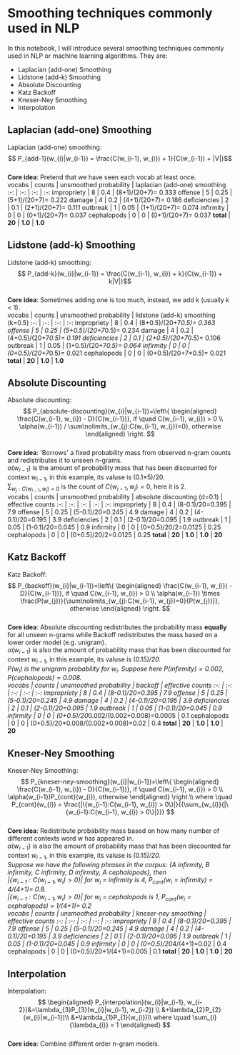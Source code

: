 # Smoothing techniques commonly used in NLP  
In this notebook, I will introduce several smoothing techniques commonly used in NLP or machine learning algorithms. They are:
- Laplacian (add-one) Smoothing
- Lidstone (add-k) Smoothing
- Absolute Discounting
- Katz Backoff
- Kneser-Ney Smoothing
- Interpolation

## Laplacian (add-one) Smoothing
Laplacian (add-one) smoothing:   
$$ P_{add-1}(w_{i}|w_{i-1}) = \frac{C(w_{i-1}, w_{i}) + 1}{C(w_{i-1}) + |V|}$$  
**Core idea**: Pretend that we have seen each vocab at least once.  
vocabs | counts | unsmoothed probability | laplacian (add-one) smoothing
:-: | :-: | :-: | :-: 
impropriety | 8 | 0.4 | (8+1)/(20+7)= 0.333
offense | 5 | 0.25 | (5+1)/(20+7)= 0.222
damage | 4 | 0.2 | (4+1)/(20+7)= 0.186
deficiencies | 2 | 0.1 | (2+1)/(20+7)= 0.111
outbreak | 1 | 0.05 | (1+1)/(20+7)= 0.074
infirmity | 0 | 0 | (0+1)/(20+7)= 0.037
cephalopods | 0 | 0 | (0+1)/(20+7)= 0.037
**total** | **20** | **1.0** | **1.0**  

## Lidstone (add-k) Smoothing  
Lidstone (add-k) smoothing:   
$$ P_{add-k}(w_{i}|w_{i-1}) = \frac{C(w_{i-1}, w_{i}) + k}{C(w_{i-1}) + k|V|}$$  
**Core idea**: Sometimes adding one is too much, instead, we add k (usually k < 1).  
vocabs | counts | unsmoothed probability | lidstone (add-k) smoothing (k=0.5)
:-: | :-: | :-: | :-: 
impropriety | 8 | 0.4 | (8+0.5)/(20+7*0.5)= 0.363
offense | 5 | 0.25 | (5+0.5)/(20+7*0.5)= 0.234
damage | 4 | 0.2 | (4+0.5)/(20+7*0.5)= 0.191
deficiencies | 2 | 0.1 | (2+0.5)/(20+7*0.5)= 0.106
outbreak | 1 | 0.05 | (1+0.5)/(20+7*0.5)= 0.064
infirmity | 0 | 0 | (0+0.5)/(20+7*0.5)= 0.021
cephalopods | 0 | 0 | (0+0.5)/(20+7*0.5)= 0.021
**total** | **20** | **1.0** | **1.0**  

## Absolute Discounting  
Absolute discounting:  
$$ P_{absolute-discounting}(w_{i}|w_{i-1})=\left\{
\begin{aligned}
\frac{C(w_{i-1}, w_{i}) - D}{C(w_{i-1})}, if \quad C(w_{i-1}, w_{i}) > 0 \\
\alpha(w_{i-1}) / \sum\nolimits_{w_{j}:C(w_{i-1}, w_{j})=0}, otherwise
\end{aligned}
\right.
$$  
**Core idea**: 'Borrows' a fixed probability mass from observed n-gram counts and redistributes it to unseen n-grams.  
$\alpha(w_{i-1})$ is the amount of probability mass that has been discounted for context $w_{i-1}$, in this example, its valuse is (0.1*5)/20.  
$\sum\nolimits_{w_{j}:C(w_{i-1}, w_{j})=0}$ is the count of $C(w_{i-1}, w_{j})=0$, here it is 2.  
vocabs | counts | unsmoothed probability | absolute discounting (d=0.1) | effective counts
:-: | :-: | :-: | :-: | :-: 
impropriety | 8 | 0.4 | (8-0.1)/20=0.395 | 7.9
offense | 5 | 0.25 | (5-0.1)/20=0.245 | 4.9
damage | 4 | 0.2 | (4-0.1)/20=0.195 | 3.9
deficiencies | 2 | 0.1 | (2-0.1)/20=0.095 | 1.9
outbreak | 1 | 0.05 | (1-0.1)/20=0.045 | 0.9
infirmity | 0 | 0 | (0+0.5)/20/2=0.0125 | 0.25
cephalopods | 0 | 0 | (0+0.5)/20/2=0.0125 | 0.25
**total** | **20** | **1.0** | **1.0** | **20**    

## Katz Backoff  
Katz Backoff:  
$$ P_{backoff}(w_{i}|w_{i-1})=\left\{
\begin{aligned}
\frac{C(w_{i-1}, w_{i}) - D}{C(w_{i-1})}, if \quad C(w_{i-1}, w_{i}) > 0 \\
\alpha(w_{i-1}) \times \frac{P(w_{j})}{\sum\nolimits_{w_{j}:C(w_{i-1}, w_{j})=0}{P(w_{j})}}, otherwise
\end{aligned}
\right.
$$  
**Core idea**: Absolute discounting redistributes the probability mass **equally** for all unseen n-grams while Backoff redistributes the mass based on a lower order model (e.g. unigram).  
$\alpha(w_{i-1})$ is also the amount of probability mass that has been discounted for context $w_{i-1}$, in this example, its valuse is (0.1*5)/20.  
$P(w_{i})$ is the unigram probability for $w_{i}$. Suppose here $P(infirmity) = 0.002$, $P(cephalopods) = 0.008$.  
vocabs | counts | unsmoothed probability | backoff | effective counts
:-: | :-: | :-: | :-: | :-: 
impropriety | 8 | 0.4 | (8-0.1)/20=0.395 | 7.9
offense | 5 | 0.25 | (5-0.1)/20=0.245 | 4.9
damage | 4 | 0.2 | (4-0.1)/20=0.195 | 3.9
deficiencies | 2 | 0.1 | (2-0.1)/20=0.095 | 1.9
outbreak | 1 | 0.05 | (1-0.1)/20=0.045 | 0.9
infirmity | 0 | 0 | (0+0.5)/20*0.002/(0.002+0.008)=0.0005 | 0.1
cephalopods | 0 | 0 | (0+0.5)/20*0.008/(0.002+0.008)=0.02 | 0.4
**total** | **20** | **1.0** | **1.0** | **20**  

## Kneser-Ney Smoothing  
Kneser-Ney Smoothing:  
$$ P_{kneser-ney-smoothing}(w_{i}|w_{i-1})=\left\{
\begin{aligned}
\frac{C(w_{i-1}, w_{i}) - D}{C(w_{i-1})}, if \quad C(w_{i-1}, w_{i}) > 0 \\
\alpha(w_{i-1})P_{cont}(w_{i}), otherwise
\end{aligned}
\right.\\
where \quad
P_{cont}(w_{i}) = \frac{|\{w_{i-1}:C(w_{i-1}, w_{i}) > 0\}|}{{\sum_{w_{i}}{|\{w_{i-1}:C(w_{i-1}, w_{i}) > 0\}|}}}
$$  
**Core idea**: Redistribute probability mass based on how many number of different contexts word w has appeared in.  
$\alpha(w_{i-1})$ is also the amount of probability mass that has been discounted for context $w_{i-1}$, in this example, its valuse is (0.1*5)/20.  
Suppose we have the following phrases in the corpus: {A infirmity, B infirmity, C infirmity, D infirmity, A cephalopods}, then  
$|\{w_{i-1}:C(w_{i-1}, w_{i}) > 0\}|$ for $w_{i}$ = infirmity is 4, $P_{cont}(w_{i}=infirmity)$ = 4/(4+1)= 0.8.  
$|\{w_{i-1}:C(w_{i-1}, w_{i}) > 0\}|$ for $w_{i}$ = cephalopods is 1, $P_{cont}(w_{i}=cephalopods)$ = 1/(4+1)= 0.2  
vocabs | counts | unsmoothed probability | kneser-ney smoothing | effective counts
:-: | :-: | :-: | :-: | :-: 
impropriety | 8 | 0.4 | (8-0.1)/20=0.395 | 7.9
offense | 5 | 0.25 | (5-0.1)/20=0.245 | 4.9
damage | 4 | 0.2 | (4-0.1)/20=0.195 | 3.9
deficiencies | 2 | 0.1 | (2-0.1)/20=0.095 | 1.9
outbreak | 1 | 0.05 | (1-0.1)/20=0.045 | 0.9
infirmity | 0 | 0 | (0+0.5)/20*4/(4+1)=0.02 | 0.4
cephalopods | 0 | 0 | (0+0.5)/20*1/(4+1)=0.005 | 0.1
**total** | **20** | **1.0** | **1.0** | **20**  

## Interpolation  
Interpolation:  
$$ 
\begin{aligned}
P_{interpolation}(w_{i}|w_{i-1}, w_{i-2})&=\lambda_{3}P_{3}(w_{i}|w_{i-1}, w_{i-2}) \\
&+\lambda_{2}P_{2}(w_{i}|w_{i-1})\\
&+\lambda_{1}P_{1}(w_{i})\\
where \quad
\sum_{i}{\lambda_{i}} = 1
\end{aligned}
$$  
**Core idea**: Combine different order n-gram models.
